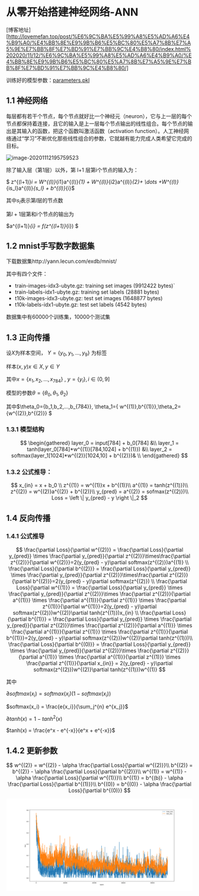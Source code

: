 
# 从零开始搭建神经网络-ANN

[博客地址][http://lovemefan.top/post/%E6%9C%BA%E5%99%A8%E5%AD%A6%E4%B9%A0/%E4%BB%8E%E9%9B%B6%E5%BC%80%E5%A7%8B%E7%A5%9E%E7%BB%8F%E7%BD%91%E7%BB%9C%E4%B8%80/index.html%202020/11/12/%E6%9C%BA%E5%99%A8%E5%AD%A6%E4%B9%A0/%E4%BB%8E%E9%9B%B6%E5%BC%80%E5%A7%8B%E7%A5%9E%E7%BB%8F%E7%BD%91%E7%BB%9C%E4%B8%80/]

训练好的模型参数：[parameters.pkl](https://github.com/lovemefan/AIhomeworks/blob/master/data/mnist/parameters.pkl)


## 1.1 神经网络

​		每层都有若干个节点，每个节点就好比一个神经元（neuron），它与上一层的每个节点都保持着连接，且它的输入是上一层每个节点输出的线性组合。每个节点的输出是其输入的函数，把这个函数叫激活函数（activation function）。人工神经网络通过“学习”不断优化那些线性组合的参数，它就越有能力完成人类希望它完成的目标。

![image-20201112195759523](https://pan-lovemefan.oss-cn-shenzhen.aliyuncs.com/img/image-20201112195759523.png)

除了输入层（第1层）以外，第 l+1 层第i个节点的输入为：

$ z^{(l+1)}_i = W^{(l)}_{i1}a^{(l)}_{1} + W^{(l)}_{i2}a^{(l)}_{2}+ \dots +W^{(l)}_{is_l}a^{(l)}_{s_l} + b^{(l)}_{i}$ 

其中$s_l$表示第$l$层的节点数

第$l+1$层第和i个节点的输出为

$a^{(l+1)}_{i} = f(z^{(l+1)}_{i}) $



## 1.2 mnist手写数字数据集

下载数据集http://yann.lecun.com/exdb/mnist/

其中有四个文件：


* train-images-idx3-ubyte.gz: training set images (9912422 bytes)`
* train-labels-idx1-ubyte.gz: training set labels (28881 bytes)
* t10k-images-idx3-ubyte.gz:  test set images (1648877 bytes)
* t10k-labels-idx1-ubyte.gz:  test set labels (4542 bytes)


数据集中有60000个训练集，10000个测试集



## 1.3 正向传播

设$X$为样本空间， $Y=\{y_0, y_1 ,...,y_9 \}$ 为标签

样本$(x,y) x\in X ,y \in Y$

其中$x=\{ x_1,x_2,...,x_{784}\}$ , $y=\{y_i \},i \in (0,9]$

模型的参数$\theta = \{ \theta_0,\theta_1,\theta_2 \}$

其中$\theta_0=\{b_1,b_2,...,b_{784}\}, \theta_1=\{ w^{(1)},b^{(1)}\},\theta_2=\{w^{(2)},b^{(2)}\} $



### 1.3.1 模型结构

$$
\begin{gathered}
layer_0 = input[784] + b_0[784] &\\
layer_1 = tanh(layer_0[784]*w^{(1)}[784,1024] + b^{(1)}) &\\
layer_2 = softmax(layer_1[1024]*w^{(2)}[1024,10] + b^{(2)})& \\
\end{gathered}
$$

### 1.3.2 公式推导：

$$
x_{in} = x + b_0 \\
z^{(1)} = w^{(1)}x + b^{(1)}\\
a^{(1)} = tanh(z^{(1)})\\
z^{(2)} = w^{(2)}a^{(2)} + b^{(2)}\\
y_{pred} = a^{(2)} = sofmax(z^{(2)})\\
Loss = \left \| y_{pred} - y  \right \|_2
$$



## 1.4 反向传播

### 1.4.1 公式推导

$$
\frac{\partial Loss}{\partial w^{(2)}} = \frac{\partial Loss}{\partial y_{pred}} \times \frac{\partial y_{pred}}{\partial z^{(2)}}\times\frac{\partial z^{(2)}}{\partial w^{(2)}}=2(y_{pred} - y)\partial softmax(z^{(2)})a^{(1)} \\
\frac{\partial Loss}{\partial b^{(2)}} = \frac{\partial Loss}{\partial y_{pred}} \times \frac{\partial y_{pred}}{\partial z^{(2)}}\times\frac{\partial z^{(2)}}{\partial b^{(2)}}=2(y_{pred} - y)\partial softmax(z^{(2)}) \\
\frac{\partial Loss}{\partial w^{(1)}} = \frac{\partial Loss}{\partial y_{pred}} \times \frac{\partial y_{pred}}{\partial z^{(2)}}\times \frac{\partial z^{(2)}}{\partial a^{(1)}} \times  \frac{\partial a^{(1)}}{\partial z^{(1)}} \times  \frac{\partial z^{(1)}}{\partial w^{(1)}}=2(y_{pred} - y)\partial softmax(z^{(2)})w^{(2)}\partial tanh(z^{(1)})x_{in} \\
\frac{\partial Loss}{\partial b^{(1)}} = \frac{\partial Loss}{\partial y_{pred}} \times \frac{\partial y_{pred}}{\partial z^{(2)}}\times \frac{\partial z^{(2)}}{\partial a^{(1)}} \times  \frac{\partial a^{(1)}}{\partial z^{(1)}} \times  \frac{\partial z^{(1)}}{\partial b^{(1)}}=2(y_{pred} - y)\partial softmax(z^{(2)})w^{(2)}\partial tanh(z^{(1)})\\
\frac{\partial Loss}{\partial b^{(0)}} = \frac{\partial Loss}{\partial y_{pred}} \times \frac{\partial y_{pred}}{\partial z^{(2)}}\times \frac{\partial z^{(2)}}{\partial a^{(1)}} \times  \frac{\partial a^{(1)}}{\partial z^{(1)}} \times  \frac{\partial z^{(1)}}{\partial x_{in}} = 2(y_{pred} - y)\partial softmax(z^{(2)})w^{(2)}\partial tanh(z^{(1)})w^{(1)}
$$

其中

$\partial softmax(x_i)= softmax(x_i)(1-softmax(x_i))$

$softmax(x_i) = \frac{e{x_i}}{\sum_j^{n} e^{x_j}}$

$\partial tanh(x)= 1 - tanh^2(x)$

$tanh(x) = \frac{e^x - e^{-x}}{e^x + e^{-x}}$

## 1.4.2 更新参数

$$
w^{(2)} = w^{(2)} - \alpha \frac{\partial Loss}{\partial w^{(2)}}\\
b^{(2)} = b^{(2)} - \alpha \frac{\partial Loss}{\partial b^{(2)}}\\
w^{(1)} = w^{(1)} - \alpha \frac{\partial Loss}{\partial w^{(1)}}\\
b^{(1)} = b^{(b)} - \alpha \frac{\partial Loss}{\partial b^{(1)}}\\
b^{(0)} = b^{(0)} - \alpha \frac{\partial Loss}{\partial b^{(0)}}
$$



![loss](https://raw.githubusercontent.com/lovemefan/AIhomeworks/master/week07/loss.png)

